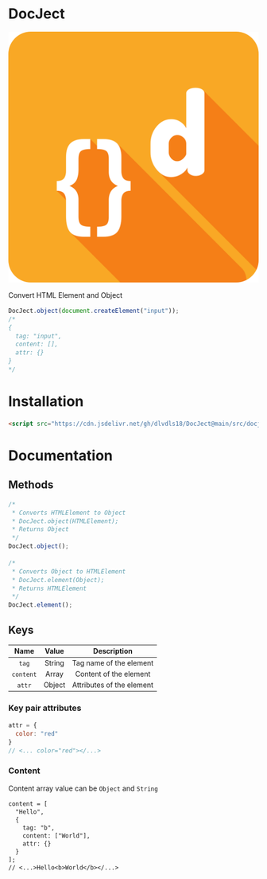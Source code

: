 # DocJect

![DocJect](docject.png)

Convert HTML Element and Object

```js
DocJect.object(document.createElement("input"));
/*
{
  tag: "input",
  content: [],
  attr: {}
}
*/
```

# Installation
```html
<script src="https://cdn.jsdelivr.net/gh/dlvdls18/DocJect@main/src/docject.js"></script>
```

# Documentation

## Methods

```js
/*
 * Converts HTMLElement to Object
 * DocJect.object(HTMLElement);
 * Returns Object
 */
DocJect.object();

/*
 * Converts Object to HTMLElement
 * DocJect.element(Object);
 * Returns HTMLElement
 */
DocJect.element();
```


## Keys

| Name  | Value  |       Description      |
|:-----:|:------:|:----------------------:|
| `tag` | String | Tag name of the element |
| `content` | Array | Content of the element |
| `attr` | Object | Attributes of the element |

### Key pair attributes
```js
attr = {
  color: "red"
}
// <... color="red"></...>
```

### Content
Content array value can be `Object` and `String`
```
content = [
  "Hello",
  {
    tag: "b",
    content: ["World"],
    attr: {}
  }
];
// <...>Hello<b>World</b></...>
```
